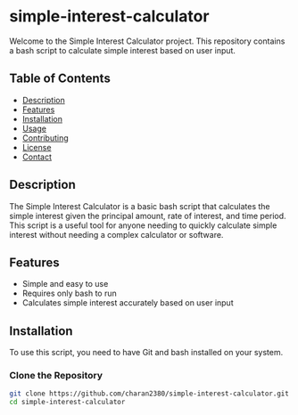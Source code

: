 # simple-interest-calculator

Welcome to the Simple Interest Calculator project. This repository contains a bash script to calculate simple interest based on user input.

## Table of Contents

- [Description](#description)
- [Features](#features)
- [Installation](#installation)
- [Usage](#usage)
- [Contributing](#contributing)
- [License](#license)
- [Contact](#contact)

## Description

The Simple Interest Calculator is a basic bash script that calculates the simple interest given the principal amount, rate of interest, and time period. This script is a useful tool for anyone needing to quickly calculate simple interest without needing a complex calculator or software.

## Features

- Simple and easy to use
- Requires only bash to run
- Calculates simple interest accurately based on user input

## Installation

To use this script, you need to have Git and bash installed on your system.

### Clone the Repository

```sh
git clone https://github.com/charan2380/simple-interest-calculator.git
cd simple-interest-calculator
